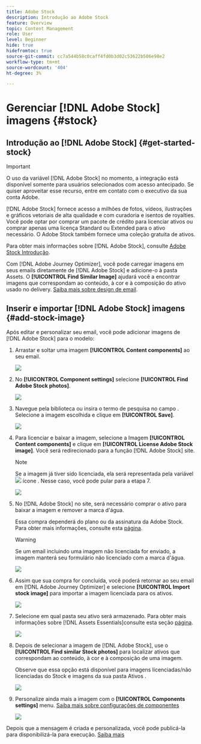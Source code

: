 ```yaml
---
title: Adobe Stock
description: Introdução ao Adobe Stock
feature: Overview
topic: Content Management
role: User
level: Beginner
hide: true
hidefromtoc: true
source-git-commit: cc7a544b58c0caff4fd0b3d02c53622b506e98e2
workflow-type: tm+mt
source-wordcount: '404'
ht-degree: 3%

---
```


# Gerenciar [!DNL Adobe Stock] imagens {#stock}

## Introdução ao [!DNL Adobe Stock] {#get-started-stock}

>[!IMPORTANT]
>
> O uso da variável [!DNL Adobe Stock] no momento, a integração está disponível somente para usuários selecionados com acesso antecipado. Se quiser aproveitar esse recurso, entre em contato com o executivo da sua conta Adobe.

[!DNL Adobe Stock] fornece acesso a milhões de fotos, vídeos, ilustrações e gráficos vetoriais de alta qualidade e com curadoria e isentos de royalties. Você pode optar por comprar um pacote de crédito para licenciar ativos ou comprar apenas uma licença Standard ou Extended para o ativo necessário. O Adobe Stock também fornece uma coleção gratuita de ativos.

Para obter mais informações sobre [!DNL Adobe Stock], consulte [Adobe Stock Introdução](https://helpx.adobe.com/stock/get-started.html).

Com [!DNL Adobe Journey Optimizer], você pode carregar imagens em seus emails diretamente de [!DNL Adobe Stock] e adicione-o à pasta Assets. O **[!UICONTROL Find Similar Image]** ajudará você a encontrar imagens que correspondam ao conteúdo, à cor e à composição do ativo usado no delivery.
[Saiba mais sobre design de email](design-emails.md).

## Inserir e importar [!DNL Adobe Stock] imagens {#add-stock-image}

Após editar e personalizar seu email, você pode adicionar imagens de [!DNL Adobe Stock] para o modelo:

1. Arrastar e soltar uma imagem **[!UICONTROL Content components]** ao seu email.

   ![](assets/stock_1.png)

1. No **[!UICONTROL Component settings]** selecione **[!UICONTROL Find Adobe Stock photos]**.

   ![](assets/stock_2.png)

1. Navegue pela biblioteca ou insira o termo de pesquisa no campo . Selecione a imagem escolhida e clique em **[!UICONTROL Save]**.

   ![](assets/stock_3.png)

1. Para licenciar e baixar a imagem, selecione a Imagem **[!UICONTROL Content components]** e clique em **[!UICONTROL License Adobe Stock image]**. Você será redirecionado para a função [!DNL Adobe Stock] site.

   >[!NOTE]
   > Se a imagem já tiver sido licenciada, ela será representada pela variável ![](assets/stock_10.png) ícone . Nesse caso, você pode pular para a etapa 7.

   ![](assets/stock_4.png)

1. No [!DNL Adobe Stock] no site, será necessário comprar o ativo para baixar a imagem e remover a marca d&#39;água.

   Essa compra dependerá do plano ou da assinatura da Adobe Stock. Para obter mais informações, consulte esta [página](https://stock.adobe.com/plans).

   >[!WARNING]
   > Se um email incluindo uma imagem não licenciada for enviado, a imagem manterá seu formulário não licenciado com a marca d&#39;água.

   ![](assets/stock_5.png)

1. Assim que sua compra for concluída, você poderá retornar ao seu email em [!DNL Adobe Journey Optimizer] e selecione **[!UICONTROL Import stock image]** para importar a imagem licenciada para os ativos.

   ![](assets/stock_6.png)

1. Selecione em qual pasta seu ativo será armazenado. Para obter mais informações sobre [!DNL Assets Essentials]consulte esta seção [página](assets-essentials.md#get-started-assets-essentials).

   ![](assets/stock_7.png)

1. Depois de selecionar a imagem de [!DNL Adobe Stock], use o **[!UICONTROL Find similar Stock photos]** para localizar ativos que correspondam ao conteúdo, à cor e à composição de uma imagem.

   Observe que essa opção está disponível para imagens licenciadas/não licenciadas do Stock e imagens da sua pasta Ativos .

   ![](assets/stock_8.png)

1. Personalize ainda mais a imagem com o **[!UICONTROL Components settings]** menu. [Saiba mais sobre configurações de componentes](content-components.md)

   ![](assets/stock_11.png)

Depois que a mensagem é criada e personalizada, você pode publicá-la para disponibilizá-la para execução. [Saiba mais](../messages/publish-manage-message.md)
